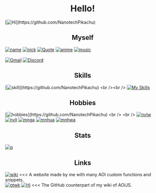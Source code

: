 <h1 align="center" color="#8700ff">
Hello!
</h1>

[![Hi](https://readme-typing-svg.herokuapp.com?font=Cascadia+Code&size=20&duration=3000&color=0ABAB5&background=F8FF0000&vCenter=true&multiline=true&width=500&height=190&lines=%3E+Hi+I+am+NanotechPikachu;%3E+I+am+16+years+old;%3E+A+student+by+profession;%3E+Also+a+programmer+by+passion;++;%3E+Mainly+working+with+AOIJS;)](https://github.com/NanotechPikachu)

<h2 align="center">
Myself
</h2>

[![name](https://img.shields.io/badge/Name-NanotechPikachu-4dd0e1.svg)](https://GitHub.com/NanotechPikachu)
[![nick](https://img.shields.io/badge/Nickname-Atesh-4dd0e1.svg)](https://GitHub.com/NanotechPikachu)
[![Quote](https://img.shields.io/badge/Fav_Quote-This_may_be_a_game_but%2C_its_not_something_you_play-4dd0e1.svg)](https://GitHub.com/NanotechPikachu)
[![anime](https://img.shields.io/badge/Fav_Anime-Sword_Art_Online-4dd0e1.svg)](https://GitHub.com/NanotechPikachu)
[![music](https://img.shields.io/badge/Music-NEFFEX_fan-4dd0e1.svg)](https://GitHub.com/NanotechPikachu)
<br /> <br />
[![Gmail](https://img.shields.io/badge/Gmail:nanotechpikachu@gmail.com-D14836?style=for-the-badge&logo=gmail&logoColor=white)]()
[![Discord](https://img.shields.io/badge/Discord:nanotechpikachu-7289DA?style=for-the-badge&logo=discord&logoColor=white)]()

<h2 align="center">
Skills
</h2>

[![skill](https://readme-typing-svg.herokuapp.com?font=Open+Sans&size=20&duration=3000&color=70CCF7&background=F8FF0000&vCenter=true&multiline=true&width=500&height=140&lines=%3E+Advanced+AOI+JS+programmer;%3E+Web+documentation+maker;%3E+Knows+basic+discord+JS;%3E+Very+basic+HTML+and+JS+user;)](https://github.com/NanotechPikachu)
<br /><br />
[![My Skills](https://skillicons.dev/icons?i=py,js,astro,discord&theme=dark&perline=5)](https://github.com/NanotechPikachu)

<h2 align="center">
Hobbies
</h2>

[![hobbies](https://readme-typing-svg.herokuapp.com?font=Times+New+Roman&size=22&color=686CF7&vCenter=true&multiline=true&random=false&width=500&height=140&lines=%3E+Likes+to+make+code+snippets+to+share;%3E+Loves+to+read+webnovels+and+light+novels;%3E+Reading+manga%2C+manhwa%2C+manhua+too;)](https://github.com/NanotechPikachu)
<br /> <br />
[![nvlw](https://img.shields.io/badge/Fav_WebNovel-Nanomancer_Reborn-06373a.svg)](https://GitHub.com/NanotechPikachu)
[![nvll](https://img.shields.io/badge/Fav_LightNovel-Sword_Art_Online-06373a.svg)](https://GitHub.com/NanotechPikachu)
[![mnga](https://img.shields.io/badge/Fav_Manga-The_eminence_in_shadow-06373a.svg)](https://GitHub.com/NanotechPikachu)
[![mnhua](https://img.shields.io/badge/Fav_Manhua-Tales_of_demons_and_gods-06373a.svg)](https://GitHub.com/NanotechPikachu)
[![mnhwa](https://img.shields.io/badge/Fav_Manhwa-Solo_leveling-06373a.svg)](https://GitHub.com/NanotechPikachu)

<h2 align="center">
Stats
</h2>

[![q](https://github-readme-stats.vercel.app/api/?username=NanotechPikachu\&bg_color=30,e96443,904e95\&title_color=fff\&text_color=fff)](https://github.com/NanotechPikachu)

<h2 align="center">
Links
</h2>

[![wiki](https://img.shields.io/badge/Nanotech_Wiki-ed820e.svg)](https://nanotech-wiki.vercel.app) <<< A website made by me with many AOI custom functions and snippets.
<br />
[![gtwk](https://img.shields.io/badge/AOI_Wiki_Git-ed820e.svg)](https://GitHub.com/NanotechPikachu/aoi-wikis) [![Hi](https://readme-typing-svg.herokuapp.com?font=Cascadia+Code&size=20&duration=3000&color=0ABAB5&background=F8FF0000&vCenter=true&multiline=true&width=500&height=190&lines=%3E+Hi+I+am+NanotechPikachu)]() <<< The GitHub counterpart of my wiki of AOIJS.